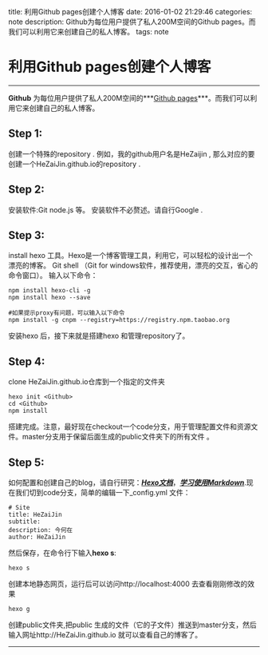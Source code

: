 title: 利用Github pages创建个人博客
date: 2016-01-02 21:29:46
categories: note
description: Github为每位用户提供了私人200M空间的Github pages。而我们可以利用它来创建自己的私人博客。
tags: note
# 利用Github pages创建个人博客

---

**Github** 为每位用户提供了私人200M空间的***[Github pages][1]***。而我们可以利用它来创建自己的私人博客。
## Step 1:
创建一个特殊的repository .
例如，我的github用户名是HeZaijin , 那么对应的要创建一个HeZaiJin.github.io的repository .
## Step 2:
安装软件:Git  node.js 等。
安装软件不必赘述。请自行Google .
## Step 3: 
install hexo 工具。Hexo是一个博客管理工具，利用它，可以轻松的设计出一个漂亮的博客。
Git shell （Git for windows软件，推荐使用，漂亮的交互，省心的命令窗口）。
输入以下命令：
```
npm install hexo-cli -g
npm install hexo --save

#如果提示proxy有问题，可以输入以下命令
npm install -g cnpm --registry=https://registry.npm.taobao.org
```
安装hexo 后，接下来就是搭建hexo 和管理repository了。
## Step 4:
clone HeZaiJin.github.io仓库到一个指定的文件夹<Github> 
```
hexo init <Github>
cd <Github>
npm install 
```
搭建完成。注意，最好现在checkout一个code分支，用于管理配置文件和资源文件。master分支用于保留后面生成的public文件夹下的所有文件 。
## Step 5:
如何配置和创建自己的blog，请自行研究：***[Hexo文档][2]***，***[学习使用Markdown][3]***.现在我们切到code分支，简单的编辑一下_config.yml 文件：
```
# Site
title: HeZaiJin
subtitle:
description: 今何在
author: HeZaiJin
```
然后保存，在命令行下输入**hexo s**:
```
hexo s 
```
创建本地静态网页，运行后可以访问http://localhost:4000 去查看刚刚修改的效果

```
hexo g
```
创建public文件夹,把public 生成的文件（它的子文件）推送到master分支，然后输入网址http://HeZaiJin.github.io 就可以查看自己的博客了。
     


 [1]: https://pages.github.com
 [2]: https://hexo.io/zh-cn/
 [3]: http://wsgzao.github.io/post/markdown/ 
 
  
---
